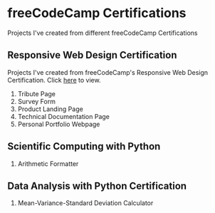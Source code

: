 # freeCodeCamp Certifications
Projects I've created from different freeCodeCamp Certifications

## Responsive Web Design Certification
Projects I've created from freeCodeCamp's Responsive Web Design Certification. Click <a href="https://www.freecodecamp.org/certification/kherzieandal/responsive-web-design">here</a> to view.
1. Tribute Page
2. Survey Form
3. Product Landing Page
4. Technical Documentation Page
5. Personal Portfolio Webpage

## Scientific Computing with Python
1. Arithmetic Formatter


## Data Analysis with Python Certification
1. Mean-Variance-Standard Deviation Calculator
